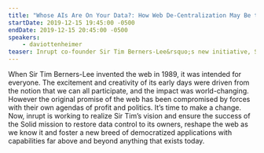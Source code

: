 ```yaml
---
title: "Whose AIs Are On Your Data?: How Web De-Centralization May Be the Civil Rights Battle of Our Time"
startDate: 2019-12-15 19:45:00 -0500
endDate: 2019-12-15 20:45:00 -0500
speakers:
    - daviottenheimer
teaser: Inrupt co-founder Sir Tim Berners-Lee&rsquo;s new initiative, Solid, promises to give control of data back to the users of the web and create a new era of secure innovation. Learn how inrupt aims to fulfil this optimistic vision from the company&rsquo;s Chief Security Architect.
---
```


When Sir Tim Berners-Lee invented the web in 1989, it was intended for everyone. The excitement and creativity of its early days were driven from the notion that we can all participate, and the impact was world-changing. However the original promise of the web has been compromised by forces with their own agendas of profit and politics. It&rsquo;s time to make a change. Now, inrupt is working to realize Sir Tim&rsquo;s vision and ensure the success of the Solid mission to restore data control to its owners, reshape the web as we know it and foster a new breed of democratized applications with capabilities far above and beyond anything that exists today.
